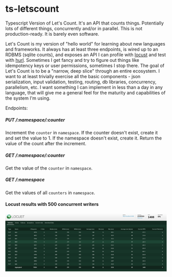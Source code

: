 # ts-letscount
Typescript Version of Let's Count. It's an API that counts things. Potentially lots of different things, concurrently and/or in parallel. This is not production-ready. It is barely even software. 

Let's Count is my version of "hello world" for learning about new languages and frameworks. It always has at least three endpoints, is wired up to an RDBMS (sqlite counts), and exposes an API I can profile with [locust](https://locust.io/) and test with [hurl](https://hurl.dev). Sometimes I get fancy and try to figure out things like idempotency keys or user permissions, sometimes I stop there. The goal of Let's Count is to be a "narrow, deep slice" through an entire ecosystem. I want to at least trivially exercise all the basic components  - json serialization, input validation, testing, routing, db libraries, concurrency, parallelism, etc. I want something I can implement in less than a day in any language, that will give me a general feel for the maturity and capabilities of the system I'm using. 

Endpoints: 

##### PUT /:namespace/:counter
Increment the `counter` in `namespace`. If the counter doesn't exist, create it and set the value to 1. If the namespace doesn't exist, create it. Return the value of the count after the increment.

##### GET /:namespace/:counter
Get the value of the `counter` in `namespace`.

##### GET /:namespace
Get the values of all `counters` in `namespace`.


#### Locust results with 500 concurrent writers

![image](ts-letscount-better-sqlite3.png)
